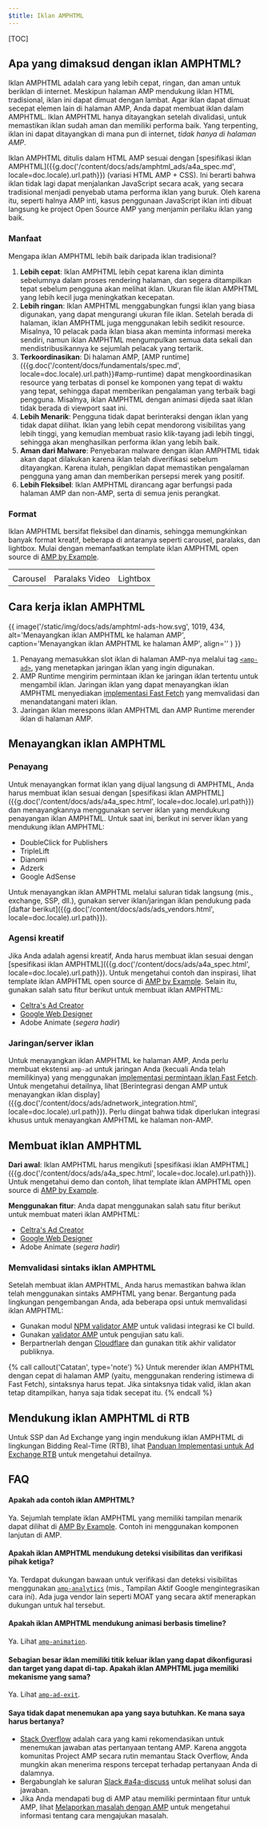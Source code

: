 ```yaml
---
$title: Iklan AMPHTML
---
```


[TOC]

## Apa yang dimaksud dengan iklan AMPHTML?

Iklan AMPHTML adalah cara yang lebih cepat, ringan, dan aman untuk beriklan di internet. Meskipun halaman AMP mendukung iklan HTML tradisional, iklan ini dapat dimuat dengan lambat. Agar iklan dapat dimuat secepat elemen lain di halaman AMP, Anda dapat membuat iklan dalam AMPHTML. Iklan AMPHTML hanya ditayangkan setelah divalidasi, untuk memastikan iklan sudah aman dan memiliki performa baik. Yang terpenting, iklan ini dapat ditayangkan di mana pun di internet, _tidak hanya di halaman AMP_.

Iklan AMPHTML ditulis dalam HTML AMP sesuai dengan [spesifikasi iklan AMPHTML]({{g.doc('/content/docs/ads/amphtml_ads/a4a_spec.md', locale=doc.locale).url.path}}) (variasi HTML AMP + CSS). Ini berarti bahwa iklan tidak lagi dapat menjalankan JavaScript secara acak, yang secara tradisional menjadi penyebab utama performa iklan yang buruk. Oleh karena itu, seperti halnya AMP inti, kasus penggunaan JavaScript iklan inti dibuat langsung ke project Open Source AMP yang menjamin perilaku iklan yang baik.

### Manfaat

Mengapa iklan AMPHTML lebih baik daripada iklan tradisional? 

1.  **Lebih cepat**: Iklan AMPHTML lebih cepat karena iklan diminta sebelumnya dalam proses rendering halaman, dan segera ditampilkan tepat sebelum pengguna akan melihat iklan. Ukuran file iklan AMPHTML yang lebih kecil juga meningkatkan kecepatan.
2.  **Lebih ringan**: Iklan AMPHTML menggabungkan fungsi iklan yang biasa digunakan, yang dapat mengurangi ukuran file iklan. Setelah berada di halaman, iklan AMPHTML juga menggunakan lebih sedikit resource. Misalnya, 10 pelacak pada iklan biasa akan meminta informasi mereka sendiri, namun iklan AMPHTML mengumpulkan semua data sekali dan mendistribusikannya ke sejumlah pelacak yang tertarik.
3.  **Terkoordinasikan**: Di halaman AMP, [AMP runtime]({{g.doc('/content/docs/fundamentals/spec.md', locale=doc.locale).url.path}}#amp-runtime) dapat mengkoordinasikan resource yang terbatas di ponsel ke komponen yang tepat di waktu yang tepat, sehingga dapat memberikan pengalaman yang terbaik bagi pengguna. Misalnya, iklan AMPHTML dengan animasi dijeda saat iklan tidak berada di viewport saat ini.
4.  **Lebih Menarik**: Pengguna tidak dapat berinteraksi dengan iklan yang tidak dapat dilihat. Iklan yang lebih cepat mendorong visibilitas yang lebih tinggi, yang kemudian membuat rasio klik-tayang jadi lebih tinggi, sehingga akan menghasilkan performa iklan yang lebih baik.
5.  **Aman dari Malware**: Penyebaran malware dengan iklan AMPHTML tidak akan dapat dilakukan karena iklan telah diverifikasi sebelum ditayangkan. Karena itulah, pengiklan dapat memastikan pengalaman pengguna yang aman dan memberikan persepsi merek yang positif. 
6.  **Lebih Fleksibel**: Iklan AMPHTML dirancang agar berfungsi pada halaman AMP dan non-AMP, serta di semua jenis perangkat.


### Format

Iklan AMPHTML bersifat fleksibel dan dinamis, sehingga memungkinkan banyak format kreatif, beberapa di antaranya seperti carousel, paralaks, dan lightbox. Mulai dengan memanfaatkan template iklan AMPHTML open source di [AMP by Example](https://ampbyexample.com/amp-ads/#amp-ads/advanced_ads).

<table class="nocolor">
  <tr>
    <td class="col-thirty"><amp-anim width="410" height="731" layout="responsive"
    src="/static/img/docs/ads/amp-ad-01-carousel.gif">
    </amp-anim></td>
    <td class="col-thirty"><amp-anim width="410" height="731" layout="responsive"
    src="/static/img/docs/ads/amp-ad-02-video-parallax.gif">
    </amp-anim></td>
    <td class="col-thirty"><amp-anim width="410" height="731" layout="responsive"
    src="/static/img/docs/ads/amp-ad-03-lightbox.gif">
    </amp-anim></td>
  </tr>
  <tr>
    <td>Carousel</td>
    <td>Paralaks Video</td>
    <td>Lightbox</td>
  </tr>
</table>


## Cara kerja iklan AMPHTML

{{ image('/static/img/docs/ads/amphtml-ads-how.svg', 1019, 434, alt='Menayangkan iklan AMPHTML ke halaman AMP', caption='Menayangkan iklan AMPHTML ke halaman AMP', align='' ) }}

1.  Penayang memasukkan slot iklan di halaman AMP-nya melalui tag [`<amp-ad>`](/id/docs/reference/components/amp-ad.html), yang menetapkan jaringan iklan yang ingin digunakan.
2.  AMP Runtime mengirim permintaan iklan ke jaringan iklan tertentu untuk mengambil iklan. Jaringan iklan yang dapat menayangkan iklan AMPHTML menyediakan [implementasi Fast Fetch](https://github.com/ampproject/amphtml/blob/master/ads/google/a4a/docs/Network-Impl-Guide.md) yang memvalidasi dan menandatangani materi iklan. 
3.  Jaringan iklan merespons iklan AMPHTML dan AMP Runtime merender iklan di halaman AMP.

## Menayangkan iklan AMPHTML

### Penayang

Untuk menayangkan format iklan yang dijual langsung di AMPHTML, Anda harus membuat iklan sesuai dengan [spesifikasi iklan AMPHTML]({{g.doc('/content/docs/ads/a4a_spec.html', locale=doc.locale).url.path}}) dan menayangkannya menggunakan server iklan yang mendukung penayangan iklan AMPHTML.  Untuk saat ini, berikut ini server iklan yang mendukung iklan AMPHTML:

*   DoubleClick for Publishers
*   TripleLift
*   Dianomi
*   Adzerk
*   Google AdSense

Untuk menayangkan iklan AMPHTML melalui saluran tidak langsung (mis., exchange, SSP, dll.), gunakan server iklan/jaringan iklan pendukung pada [daftar berikut]({{g.doc('/content/docs/ads/ads_vendors.html', locale=doc.locale).url.path}}).

### Agensi kreatif

Jika Anda adalah agensi kreatif, Anda harus membuat iklan sesuai dengan [spesifikasi iklan AMPHTML]({{g.doc('/content/docs/ads/a4a_spec.html', locale=doc.locale).url.path}}). Untuk mengetahui contoh dan inspirasi, lihat template iklan AMPHTML open source di [AMP by Example](https://ampbyexample.com/amp-ads/#amp-ads/advanced_ads). Selain itu, gunakan salah satu fitur berikut untuk membuat iklan AMPHTML:

*  [Celtra's Ad Creator](http://www.prnewswire.com/news-releases/celtra-partners-with-the-amp-project-showcases-amp-ad-creation-at-google-io-event-300459514.html)
*  [Google Web Designer](https://support.google.com/webdesigner/answer/7529856)
*  Adobe Animate (*segera hadir*)

### Jaringan/server iklan

Untuk menayangkan iklan AMPHTML ke halaman AMP, Anda perlu membuat ekstensi `amp-ad` untuk jaringan Anda (kecuali Anda telah memilikinya) yang menggunakan [implementasi permintaan iklan Fast Fetch](https://github.com/ampproject/amphtml/blob/master/ads/google/a4a/docs/Network-Impl-Guide.md).  Untuk mengetahui detailnya, lihat [Berintegrasi dengan AMP untuk menayangkan iklan display]({{g.doc('/content/docs/ads/adnetwork_integration.html', locale=doc.locale).url.path}}).  Perlu diingat bahwa tidak diperlukan integrasi khusus untuk menayangkan AMPHTML ke halaman non-AMP.

## Membuat iklan AMPHTML

**Dari awal**: Iklan AMPHTML harus mengikuti [spesifikasi iklan AMPHTML]({{g.doc('/content/docs/ads/a4a_spec.html', locale=doc.locale).url.path}}).  Untuk mengetahui demo dan contoh, lihat template iklan AMPHTML open source di [AMP by Example](https://ampbyexample.com/amp-ads/#amp-ads).

**Menggunakan fitur**: Anda dapat menggunakan salah satu fitur berikut untuk membuat materi iklan AMPHTML:

*  [Celtra's Ad Creator](http://www.prnewswire.com/news-releases/celtra-partners-with-the-amp-project-showcases-amp-ad-creation-at-google-io-event-300459514.html)
*  [Google Web Designer](https://support.google.com/webdesigner/answer/7529856)
*  Adobe Animate (*segera hadir*)


### Memvalidasi sintaks iklan AMPHTML

Setelah membuat iklan AMPHTML, Anda harus memastikan bahwa iklan telah menggunakan sintaks AMPHTML yang benar. Bergantung pada lingkungan pengembangan Anda, ada beberapa opsi untuk memvalidasi iklan AMPHTML:

*   Gunakan modul [NPM validator AMP](https://www.npmjs.com/package/amphtml-validator) untuk validasi integrasi ke CI build.
*   Gunakan [validator AMP](https://validator.ampproject.org/) untuk pengujian satu kali.
*   Berpartnerlah dengan [Cloudflare](https://blog.cloudflare.com/amp-validator-api/) dan gunakan titik akhir validator publiknya.

{% call callout('Catatan', type='note') %}
Untuk merender iklan AMPHTML dengan cepat di halaman AMP (yaitu, menggunakan rendering istimewa di Fast Fetch), sintaksnya harus tepat.  Jika sintaksnya tidak valid, iklan akan tetap ditampilkan, hanya saja tidak secepat itu.
{% endcall %}

## Mendukung iklan AMPHTML di RTB

Untuk SSP dan Ad Exchange yang ingin mendukung iklan AMPHTML di lingkungan Bidding Real-Time (RTB), lihat [Panduan Implementasi untuk Ad Exchange RTB](https://github.com/ampproject/amphtml/blob/master/ads/google/a4a/docs/RTBExchangeGuide.md) untuk mengetahui detailnya.

## FAQ

#### Apakah ada contoh iklan AMPHTML?

Ya. Sejumlah template iklan AMPHTML yang memiliki tampilan menarik dapat dilihat di [AMP By Example](https://ampbyexample.com/amp-ads/#amp-ads/experimental_ads). Contoh ini menggunakan komponen lanjutan di AMP.

#### Apakah iklan AMPHTML mendukung deteksi visibilitas dan verifikasi pihak ketiga?

Ya. Terdapat dukungan bawaan untuk verifikasi dan deteksi visibilitas menggunakan [`amp-analytics`](/id/docs/reference/components/amp-analytics.html) (mis., Tampilan Aktif Google mengintegrasikan cara ini). Ada juga vendor lain seperti MOAT yang secara aktif menerapkan dukungan untuk hal tersebut.

#### Apakah iklan AMPHTML mendukung animasi berbasis timeline?

Ya. Lihat [`amp-animation`](/id/docs/reference/components/amp-animation.html).

#### Sebagian besar iklan memiliki titik keluar iklan yang dapat dikonfigurasi dan target yang dapat di-tap. Apakah iklan AMPHTML juga memiliki mekanisme yang sama?

Ya. Lihat [`amp-ad-exit`](/id/docs/reference/components/amp-ad-exit.html).

#### Saya tidak dapat menemukan apa yang saya butuhkan. Ke mana saya harus bertanya?

*   [Stack Overflow](http://stackoverflow.com/questions/tagged/amp-html) adalah cara yang kami rekomendasikan untuk menemukan jawaban atas pertanyaan tentang AMP. Karena anggota komunitas Project AMP secara rutin memantau Stack Overflow, Anda mungkin akan menerima respons tercepat terhadap pertanyaan Anda di dalamnya.
*   Bergabunglah ke saluran [Slack #a4a-discuss](https://docs.google.com/forms/d/e/1FAIpQLSd83J2IZA6cdR6jPwABGsJE8YL4pkypAbKMGgUZZriU7Qu6Tg/viewform?fbzx=4406980310789882877) untuk melihat solusi dan jawaban.
*   Jika Anda mendapati bug di AMP atau memiliki permintaan fitur untuk AMP, lihat [Melaporkan masalah dengan AMP](https://github.com/ampproject/amphtml/blob/master/CONTRIBUTING.md#reporting-issues-with-amp) untuk mengetahui informasi tentang cara mengajukan masalah.
 
